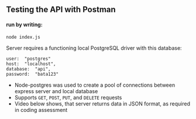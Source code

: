 
## Testing the API with Postman



#### run by writing:
```bash
node index.js
```

Server requires a functioning local PostgreSQL driver with this database:
``` base
user:  "postgres"
host:  "localhost",
database:  "api",
password:  "bata123"
```
- Node-postgres was used to create a pool of connections between express server and local database
- Supports `GET`, `POST`, `PUT`, and `DELETE`  requests
- Video below shows, that server returns data in JSON format, as required in coding assessment



